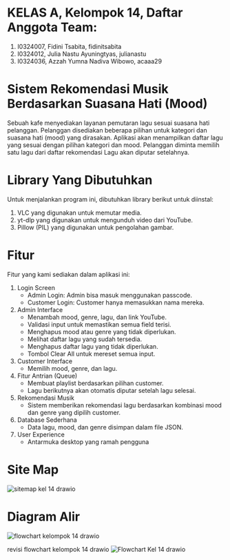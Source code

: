 # KELAS A, Kelompok 14, Daftar Anggota Team:
1. I0324007, Fidini Tsabita, fidinitsabita
2. I0324012, Julia Nastu Ayuningtyas, julianastu
3. I0324036, Azzah Yumna Nadiva Wibowo, acaaa29
   
# Sistem Rekomendasi Musik Berdasarkan Suasana Hati (Mood)
Sebuah kafe menyediakan layanan pemutaran lagu sesuai suasana hati pelanggan. Pelanggan disediakan beberapa pilihan untuk kategori dan suasana hati (mood) yang dirasakan. Aplikasi akan menampilkan daftar lagu yang sesuai dengan pilihan kategori dan mood. Pelanggan diminta memilih satu lagu dari daftar rekomendasi Lagu akan diputar setelahnya.

# Library Yang Dibutuhkan
Untuk menjalankan program ini, dibutuhkan library berikut untuk diinstal:  
1. VLC yang digunakan untuk memutar media.  
2. yt-dlp yang digunakan untuk mengunduh video dari YouTube.  
3. Pillow (PIL) yang digunakan untuk pengolahan gambar.

# Fitur
Fitur yang kami sediakan dalam aplikasi ini:
1. Login Screen
   - Admin Login: Admin bisa masuk menggunakan passcode.
   - Customer Login: Customer hanya memasukkan nama mereka.
2. Admin Interface
   - Menambah mood, genre, lagu, dan link YouTube.
   - Validasi input untuk memastikan semua field terisi.
   - Menghapus mood atau genre yang tidak diperlukan.
   - Melihat daftar lagu yang sudah tersedia.
   - Menghapus daftar lagu yang tidak diperlukan.
   - Tombol Clear All untuk mereset semua input.
3. Customer Interface
   - Memilih mood, genre, dan lagu.
4. Fitur Antrian (Queue)
   - Membuat playlist berdasarkan pilihan customer.
   - Lagu berikutnya akan otomatis diputar setelah lagu selesai.
5. Rekomendasi Musik
   - Sistem memberikan rekomendasi lagu berdasarkan kombinasi mood dan genre yang dipilih customer.
6. Database Sederhana
   - Data lagu, mood, dan genre disimpan dalam file JSON.
7. User Experience
   - Antarmuka desktop yang ramah pengguna 

# Site Map
![sitemap kel 14 drawio](https://github.com/user-attachments/assets/9aaa3ebf-f1b7-48bf-8edd-4b9e77e1fa47)

# Diagram Alir
![flowchart kelompok 14 drawio](https://github.com/user-attachments/assets/f0f739ba-54b2-42af-9cd3-ba0b204e3729)

revisi flowchart kelompok 14 drawio
![Flowchart Kel 14 drawio](https://github.com/user-attachments/assets/5500003c-741f-48b3-99f2-f7cf86084db9)
